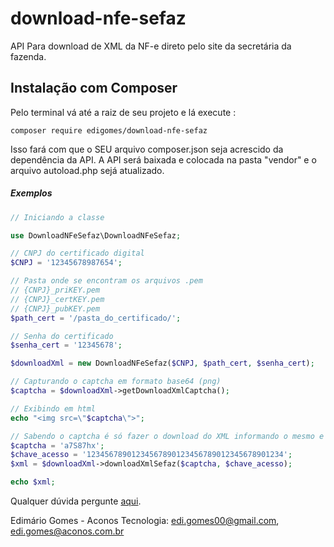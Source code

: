 # download-nfe-sefaz

API Para download de XML da NF-e direto pelo site da secretária da fazenda.

## Instalação com Composer

Pelo terminal vá até a raiz de seu projeto e lá execute :

```
composer require edigomes/download-nfe-sefaz
``` 
Isso fará com que o SEU arquivo composer.json seja acrescido da dependência da API.
A API será baixada e colocada na pasta "vendor" e o arquivo autoload.php sejá atualizado.

##### Exemplos

```php
// Iniciando a classe

use DownloadNFeSefaz\DownloadNFeSefaz;

// CNPJ do certificado digital
$CNPJ = '12345678987654';

// Pasta onde se encontram os arquivos .pem
// {CNPJ}_priKEY.pem
// {CNPJ}_certKEY.pem
// {CNPJ}_pubKEY.pem
$path_cert = '/pasta_do_certificado/';

// Senha do certificado
$senha_cert = '12345678';

$downloadXml = new DownloadNFeSefaz($CNPJ, $path_cert, $senha_cert);

// Capturando o captcha em formato base64 (png)
$captcha = $downloadXml->getDownloadXmlCaptcha();

// Exibindo em html
echo "<img src=\"$captcha\">";

// Sabendo o captcha é só fazer o download do XML informando o mesmo e a chave de acesso da NF-e
$captcha = 'a7S87hx';
$chave_acesso = '12345678901234567890123456789012345678901234';
$xml = $downloadXml->downloadXmlSefaz($captcha, $chave_acesso);

echo $xml;
```

Qualquer dúvida pergunte [aqui](https://groups.google.com/forum/#!topic/nfephp/H7UdfhnbKXE).

Edimário Gomes - Aconos Tecnologia: 
edi.gomes00@gmail.com,
edi.gomes@aconos.com.br